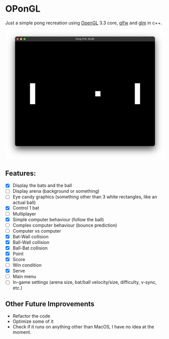 # OPonGL

Just a simple pong recreation using [OpenGL](https://www.opengl.org/) 3.3 core, [glfw](https://github.com/glfw/glfw) and [glm](https://github.com/g-truc/glm) in c++.

![Screenshot](readme_files/v1_white_rectangles_on_black_bg.png)

## Features:
- [x] Display the bats and the ball
- [ ] Display arena (background or something)
- [ ] Eye candy graphics (something other than 3 white rectangles, like an actual ball)
- [x] Control 1 bat
- [ ] Multiplayer
- [x] Simple computer behaviour (follow the ball)
- [ ] Complex computer behaviour (bounce prediction)
- [ ] Computer vs computer
- [x] Bat-Wall collision
- [x] Ball-Wall collision
- [x] Ball-Bat collision
- [x] Point
- [x] Score
- [ ] Win condition
- [x] Serve
- [ ] Main menu
- [ ] In-game settings (arena size, bat/ball velocity/size, difficulty, v-sync, etc.)

## Other Future Improvements
- Refactor the code
- Optimize some of it
- Check if it runs on anything other than MacOS, I have no idea at the moment.